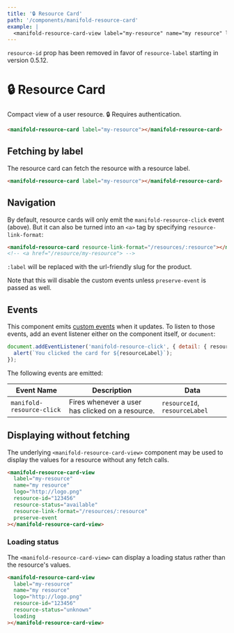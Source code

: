 ```yaml
---
title: '🔒 Resource Card'
path: '/components/manifold-resource-card'
example: |
  <manifold-resource-card-view label="my-resource" name="my resource" logo="https://cdn.manifold.co/providers/logdna/logos/ftzzxwdr0c8wx6gh0ntf83fq4w.png" resource-id="1234" resource-status="available"></manifold-resource-card-view>
---
```


<manifold-toast alert-type="warning">
  <div><code>resource-id</code> prop has been removed in favor of <code>resource-label</code> starting in version 0.5.12.</div>
</manifold-toast>

# 🔒 Resource Card

Compact view of a user resource. 🔒 Requires authentication.

```html
<manifold-resource-card label="my-resource"></manifold-resource-card>
```

## Fetching by label

The resource card can fetch the resource with a resource label.

```html
<manifold-resource-card label="my-resource"></manifold-resource-card>
```

## Navigation

By default, resource cards will only emit the `manifold-resource-click`
event (above). But it can also be turned into an `<a>` tag by specifying
`resource-link-format`:

```html
<manifold-resource-card resource-link-format="/resources/:resource"></manifold-resource-card>
<!-- <a href="/resource/my-resource"> -->
```

`:label` will be replaced with the url-friendly slug for the product.

Note that this will disable the custom events unless `preserve-event` is
passed as well.

## Events

This component emits [custom
events](https://developer.mozilla.org/en-US/docs/Web/API/CustomEvent/CustomEvent)
when it updates. To listen to those events, add an event listener either on
the component itself, or `document`:

```js
document.addEventListener('manifold-resource-click', { detail: { resourceLabel } } => {
  alert(`You clicked the card for ${resourceLabel}`);
});
```

The following events are emitted:

| Event Name                | Description                                      | Data                          |
|---------------------------|--------------------------------------------------|-------------------------------|
| `manifold-resource-click` | Fires whenever a user has clicked on a resource. | `resourceId`, `resourceLabel` |

## Displaying without fetching

The underlying `<manifold-resource-card-view>` component may be used to display the values for a resource without any fetch calls.

```html
<manifold-resource-card-view
  label="my-resource"
  name="my resource"
  logo="http://logo.png"
  resource-id="123456"
  resource-status="available"
  resource-link-format="/resources/:resource"
  preserve-event
></manifold-resource-card-view>
```

### Loading status

The `<manifold-resource-card-view>` can display a loading status rather than the resource's values.

```html
<manifold-resource-card-view
  label="my-resource"
  name="my resource"
  logo="http://logo.png"
  resource-id="123456"
  resource-status="unknown"
  loading
></manifold-resource-card-view>
```
